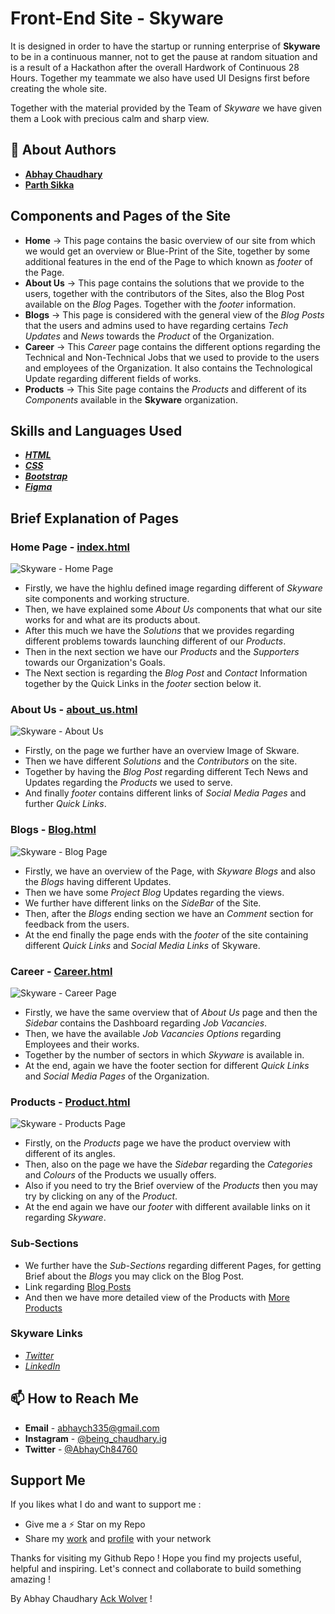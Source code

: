 # Front-End Site - Skyware

It is designed in order to have the startup or running enterprise of **Skyware** to be in a continuous manner, not to get the pause at random situation and is a result of a Hackathon after the overall Hardwork of Continuous 28 Hours. Together my teammate we also have used UI Designs first before creating the whole site.

Together with the material provided by the Team of *Skyware* we have given them a Look with precious calm and sharp view.

## 🚀 About Authors

- **[Abhay Chaudhary](https://github.com/ackwolver335)**
- **[Parth Sikka](https://github.com/Parth-Sikka)**

## Components and Pages of the Site

- **Home** -> This page contains the basic overview of our site from which we would get an overview or Blue-Print of the Site, together by some additional features in the end of the Page to which known as *footer* of the Page.
- **About Us** -> This page contains the solutions that we provide to the users, together with the contributors of the Sites, also the Blog Post available on the *Blog* Pages. Together with the *footer* information.
- **Blogs** -> This page is considered with the general view of the *Blog Posts* that the users and admins used to have regarding certains *Tech Updates* and *News* towards the *Product* of the Organization.
- **Career** -> This *Career* page contains the different options regarding the Technical and Non-Technical Jobs that we used to provide to the users and employees of the Organization. It also contains the Technological Update regarding different fields of works.
- **Products** -> This Site page contains the *Products* and different of its *Components* available in the **Skyware** organization.

## Skills and Languages Used

- ***[HTML](https://html.com/)***
- ***[CSS](https://css3.com/)***
- ***[Bootstrap](https://getbootstrap.com/)***
- ***[Figma](https://www.figma.com/)***

## Brief Explanation of Pages

### Home Page - [index.html](https://ackwolver335.github.io/Skyware/)

![Skyware - Home Page](https://github.com/ackwolver335/teasetup.gd/assets/103741432/19b79fd4-9460-4922-a6b3-32005721217e)

- Firstly, we have the highlu defined image regarding different of *Skyware* site components and working structure.
- Then, we have explained some *About Us* components that what our site works for and what are its products about.
- After this much we have the *Solutions* that we provides regarding different problems towards launching different of our *Products*.
- Then in the next section we have our *Products* and the *Supporters* towards our Organization's Goals.
- The Next section is regarding the *Blog Post* and *Contact* Information together by the Quick Links in the *footer* section below it.

### About Us - [about_us.html](https://ackwolver335.github.io/Skyware/about_us.html)

![Skyware - About Us](https://github.com/ackwolver335/teasetup.gd/assets/103741432/30c2fcc3-3d9c-4e82-9383-2b786168551f)

- Firstly, on the page we further have an overview Image of Skware.
- Then we have different *Solutions* and the *Contributors* on the site.
- Together by having the *Blog Post* regarding different Tech News and Updates regarding the *Products* we used to serve.
- And finally *footer* contains different links of *Social Media Pages* and further *Quick Links*.

### Blogs - [Blog.html](https://ackwolver335.github.io/Skyware/Blog.html)

![Skyware - Blog Page](https://github.com/ackwolver335/teasetup.gd/assets/103741432/63a3a49d-3cf4-4f7f-8c3d-f482bb400a50)

- Firstly, we have an overview of the Page, with *Skyware Blogs* and also the *Blogs* having different Updates.
- Then we have some *Project Blog* Updates regarding the views.
- We further have different links on the *SideBar* of the Site.
- Then, after the *Blogs* ending section we have an *Comment* section for feedback from the users.
- At the end finally the page ends with the *footer* of the site containing different *Quick Links* and *Social Media Links* of Skyware.

### Career - [Career.html](https://ackwolver335.github.io/Skyware/Career.html)

![Skyware - Career Page](https://github.com/ackwolver335/teasetup.gd/assets/103741432/6ee147cf-2e5d-4c70-9011-d3f810e9af25)

- Firstly, we have the same overview that of *About Us* page and then the *Sidebar* contains the Dashboard regarding *Job Vacancies*.
- Then, we have the available *Job Vacancies Options* regarding Employees and their works.
- Together by the number of sectors in which *Skyware* is available in.
- At the end, again we have the footer section for different *Quick Links* and *Social Media Pages* of the Organization.

### Products - [Product.html](https://ackwolver335.github.io/Skyware/Product.html)

![Skyware - Products Page](https://github.com/ackwolver335/teasetup.gd/assets/103741432/8ed7e03f-9298-4776-b2ac-a0037941131e)

- Firstly, on the *Products* page we have the product overview with different of its angles.
- Then, also on the page we have the *Sidebar* regarding the *Categories* and *Colours* of the Products we usually offers.
- Also if you need to try the Brief overview of the *Products* then you may try by clicking on any of the *Product*.
- At the end again we have our *footer* with different available links on it regarding *Skyware*.

### Sub-Sections

- We further have the *Sub-Sections* regarding different Pages, for getting Brief about the *Blogs* you may click on the Blog Post.
- Link regarding [Blog Posts](https://ackwolver335.github.io/Skyware/blog_content.html)
- And then we have more detailed view of the Products with [More Products](https://ackwolver335.github.io/Skyware/more_products.html)

### Skyware Links 

- *[Twitter](https://twitter.com/TeamSkyware)*
- *[LinkedIn](https://www.linkedin.com/company/skyware-automation/)*

## 📫 How to Reach Me

- **Email** - abhaych335@gmail.com
- **Instagram** - [@being_chaudhary.ig](https://www.instagram.com/coding.needs/)
- **Twitter** - [@AbhayCh84760](https://x.com/AbhayCh84760)

## Support Me

If you likes what I do and want to support me :

- Give me a ⚡️ Star on my Repo
- Share my [work](https://github.com/ackwolver335/Skyware) and [profile](https://github.com/ackwolver335) with your network

Thanks for visiting my Github Repo ! Hope you find my projects useful, helpful and inspiring. Let's connect and collaborate to build something amazing !

By Abhay Chaudhary [Ack Wolver](https://github.com/ackwolver335/ackwolver335) !